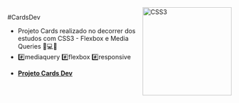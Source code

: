<div>
  <img align="right" src="https://user-images.githubusercontent.com/94927107/203792051-e6658a4e-8365-4283-b3a5-77ad1aaf7bb8.png" alt="CSS3" width="200px">
</div>

#CardsDev

- Projeto Cards realizado no decorrer dos estudos com CSS3 - Flexbox e Media Queries 📝💻🚀
- #️⃣mediaquery #️⃣flexbox #️⃣responsive
* **[Projeto Cards Dev](https://helena-lujan-gomes.github.io/projeto-cards-dev-media-queries/)** 
